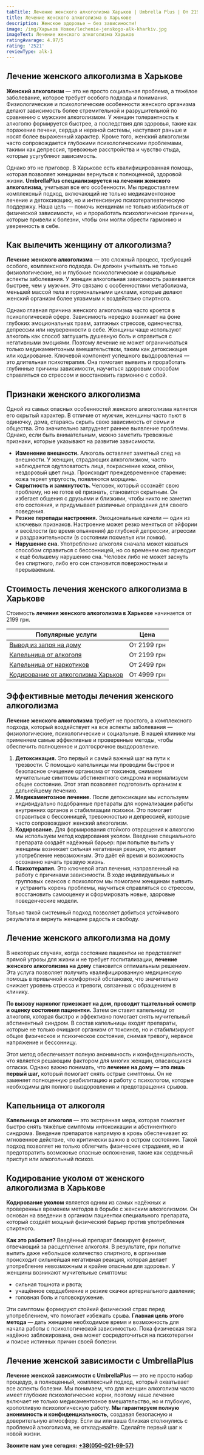 ```yaml
---
tabTitle: Лечение женского алкоголизма Харьков | Umbrella Plus | От 2199 грн
title: Лечение женского алкоголизма в Харькове
description: Женское здоровье – без зависимости!
image: /img/Харьков Новое/lechenie-jenskogo-alk-kharkiv.jpg
imageText: Лечение женского алкоголизма Харьков
ratingAvarage: 4.97/5
rating: '2521'
reviewType: alk-1
---
```


## Лечение женского алкоголизма в Харькове

**Женский алкоголизм** — это не просто социальная проблема, а тяжёлое заболевание, которое требует особого подхода и понимания. Физиологические и психологические особенности женского организма делают зависимость более стремительной и разрушительной по сравнению с мужским алкоголизмом. У женщин толерантность к алкоголю формируется быстрее, а последствия для здоровья, такие как поражение печени, сердца и нервной системы, наступают раньше и носят более выраженный характер. Кроме того, женский алкоголизм часто сопровождается глубокими психологическими проблемами, такими как депрессия, тревожные расстройства и чувство стыда, которые усугубляют зависимость.

Однако это не приговор. В Харькове есть квалифицированная помощь, которая позволяет женщинам вернуться к полноценной, здоровой жизни. **UmbrellaPlus специализируется на лечении женского алкоголизма,** учитывая все его особенности. Мы предоставляем комплексный подход, включающий не только медикаментозное лечение и детоксикацию, но и интенсивную психотерапевтическую поддержку. Наша цель — помочь женщинам не только избавиться от физической зависимости, но и проработать психологические причины, которые привели к болезни, чтобы они могли обрести гармонию и уверенность в себе.

## Как вылечить женщину от алкоголизма?

**Лечение женского алкоголизма** — это сложный процесс, требующий особого, комплексного подхода. Он должен учитывать не только физиологические, но и глубокие психологические и социальные аспекты заболевания. У женщин алкогольная зависимость развивается быстрее, чем у мужчин. Это связано с особенностями метаболизма, меньшей массой тела и гормональными циклами, которые делают женский организм более уязвимым к воздействию спиртного.

Однако главная причина женского алкоголизма часто кроется в психологической сфере. Зависимость нередко возникает на фоне глубоких эмоциональных травм, затяжных стрессов, одиночества, депрессии или неуверенности в себе. Женщины чаще используют алкоголь как способ заглушить душевную боль и справиться с негативными эмоциями. Поэтому лечение не может ограничиваться только медикаментозным вмешательством, таким как детоксикация или кодирование. Ключевой компонент успешного выздоровления — это длительная психотерапия. Она помогает выявить и проработать глубинные причины зависимости, научиться здоровым способам справляться со стрессом и восстановить гармонию с собой.

## Признаки женского алкоголизма

Одной из самых опасных особенностей женского алкоголизма является его скрытый характер. В отличие от мужчин, женщины часто пьют в одиночку, дома, стараясь скрыть свою зависимость от семьи и общества. Это значительно затрудняет раннее выявление проблемы. Однако, если быть внимательным, можно заметить тревожные признаки, которые указывают на развитие зависимости.

* **Изменение внешности.** Алкоголь оставляет заметный след на внешности. У женщин, страдающих алкоголизмом, часто наблюдается одутловатость лица, покраснение кожи, отёки, нездоровый цвет лица. Происходит преждевременное старение: кожа теряет упругость, появляются морщины.
* **Скрытность и замкнутость.** Человек, который осознаёт свою проблему, но не готов её признать, становится скрытным. Он избегает общения с друзьями и близкими, чтобы никто не заметил его состояния, и придумывает различные оправдания для своего поведения.
* **Резкие перепады настроения.** Эмоциональные качели — один из ключевых признаков. Настроение может резко меняться от эйфории и весёлости (во время опьянения) до глубокой депрессии, агрессии и раздражительности (в состоянии похмелья или ломки).
* **Нарушение сна.** Употребление алкоголя сначала может казаться способом справиться с бессонницей, но со временем оно приводит к ещё большему нарушению сна. Человек либо не может заснуть без спиртного, либо его сон становится поверхностным и прерываемым.

## Стоимость лечения женского алкоголизма в Харькове

Стоимость **лечения женского алкоголизма в Харькове** начинается от 2199 грн.

| Популярные услуги                                                                                          | Цена        |
| ---------------------------------------------------------------------------------------------------------- | ----------- |
| [Вывод из запоя на дому](https://umbrella-plus.com.ua/kharkiv/vivod-iz-zapoia-na-domy-kharkiv/)            | От 2199 грн |
| [Капельница от алкоголя](https://umbrella-plus.com.ua/kharkiv/kapelnica_ot_alkogola_na_domy_kharkiv/)      | От 2199 грн |
| [Капельница от наркотиков](https://umbrella-plus.com.ua/kharkiv/kap-ot-nark-kharkiv/)                      | От 2499 грн |
| [Кодирование от алкоголизма Харьков](https://umbrella-plus.com.ua/kharkiv/kodirovka-ot-alkogolia-kharkiv/) | От 4999 грн |

## Эффективные методы лечения женского алкоголизма

**Лечение женского алкоголизма** требует не простого, а комплексного подхода, который воздействует на все аспекты заболевания — физиологические, психологические и социальные. В нашей клинике мы применяем самые эффективные и проверенные методы, чтобы обеспечить полноценное и долгосрочное выздоровление.

1. **Детоксикация.** Это первый и самый важный шаг на пути к трезвости. С помощью капельницы мы проводим быстрое и безопасное очищение организма от токсинов, снимаем мучительные симптомы абстинентного синдрома и нормализуем общее состояние. Этот этап позволяет подготовить организм к дальнейшему лечению.
2. **Медикаментозное лечение.** После детоксикации мы используем индивидуально подобранные препараты для нормализации работы внутренних органов и стабилизации психики. Это помогает справиться с бессонницей, тревожностью и депрессией, которые часто сопровождают женский алкоголизм.
3. **Кодирование.** Для формирования стойкого отвращения к алкоголю мы используем метод кодирования уколом. Введение специального препарата создаёт надёжный барьер: при попытке выпить у женщины возникает сильная негативная реакция, что делает употребление невозможным. Это даёт ей время и возможность осознанно начать трезвую жизнь.
4. **Психотерапия.** Это ключевой этап лечения, направленный на работу с причинами зависимости. В ходе индивидуальных и групповых сеансов с психологом мы помогаем женщинам выявить и устранить корень проблемы, научиться справляться со стрессом, восстановить самооценку и сформировать новые, здоровые поведенческие модели.

Только такой системный подход позволяет добиться устойчивого результата и вернуть женщине радость и свободу.

## Лечение женского алкоголизма на дому

В некоторых случаях, когда состояние пациентки не представляет прямой угрозы для жизни и не требует госпитализации, **лечение женского алкоголизма на дому** становится оптимальным решением. Эта услуга позволяет получить квалифицированную медицинскую помощь в привычной и комфортной обстановке, что значительно снижает уровень стресса и тревоги, связанных с обращением в клинику.

**По вызову нарколог приезжает на дом, проводит тщательный осмотр и оценку состояния пациентки.** Затем он ставит капельницу от алкоголя, которая быстро и эффективно помогает снять мучительный абстинентный синдром. В состав капельницы входят препараты, которые не только очищают организм от токсинов, но и стабилизируют общее физическое и психическое состояние, снимая тревогу, нервное напряжение и бессонницу.

Этот метод обеспечивает полную анонимность и конфиденциальность, что является решающим фактором для многих женщин, опасающихся огласки. Однако важно понимать, что **лечение на дому — это лишь первый шаг,** который помогает снять острые симптомы. Он не заменяет полноценную реабилитацию и работу с психологом, которые необходимы для полного выздоровления и предотвращения срывов.

## Капельница от алкоголя

**Капельница от алкоголя** — это экстренная мера, которая помогает быстро снять тяжёлые симптомы интоксикации и абстинентного синдрома. Введение препаратов напрямую в кровь обеспечивает их мгновенное действие, что критически важно в остром состоянии. Такой подход позволяет не только облегчить физические страдания, но и предотвратить возможные опасные осложнения, такие как сердечный приступ или алкогольный психоз.

## Кодирование уколом от женского алкоголизма в Харькове

**Кодирование уколом** является одним из самых надёжных и проверенных временем методов в борьбе с женским алкоголизмом. Он основан на введении в организм пациентки специального препарата, который создаёт мощный физический барьер против употребления спиртного.

**Как это работает?** Введённый препарат блокирует фермент, отвечающий за расщепление алкоголя. В результате, при попытке выпить даже небольшое количество спиртного, в организме происходит сильнейшая негативная реакция, которая делает употребление невозможным и крайне опасным для здоровья. У женщины возникают мучительные симптомы:

* сильная тошнота и рвота;
* учащённое сердцебиение и резкие скачки артериального давления;
* головная боль и головокружение.

Эти симптомы формируют стойкий физический страх перед употреблением, что помогает избежать срыва. **Главная цель этого метода** — дать женщине необходимое время и возможность для начала работы с психологической зависимостью. Пока физическая тяга надёжно заблокирована, она может сосредоточиться на психотерапии и поиске истинных причин своей болезни.

## Лечение женской зависимости с UmbrellaPlus

**Лечение женской зависимости с UmbrellaPlus** — это не просто набор процедур, а полноценный, комплексный подход, который охватывает все аспекты болезни. Мы понимаем, что для женщин алкоголизм часто имеет глубокие психологические корни, поэтому наше лечение включает не только медикаментозное вмешательство, но и глубокую, кропотливую психологическую работу. **Мы гарантируем полную анонимность и конфиденциальность,** создавая безопасную и доверительную атмосферу. Если вы или ваша близкая столкнулись с проблемой алкоголизма, не откладывайте. Сделайте первый шаг к новой жизни.

**Звоните нам уже сегодня:** **[+38(050-021-69-57)](tel:0500216957)**

